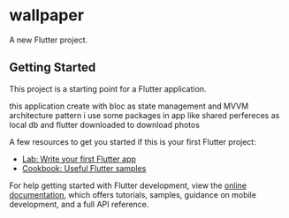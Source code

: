 # wallpaper

A new Flutter project.

## Getting Started

This project is a starting point for a Flutter application.

this application create with bloc as state management and MVVM architecture pattern 
i use some packages in app like shared perfereces as local db and flutter downloaded to download photos

A few resources to get you started if this is your first Flutter project:

- [Lab: Write your first Flutter app](https://docs.flutter.dev/get-started/codelab)
- [Cookbook: Useful Flutter samples](https://docs.flutter.dev/cookbook)

For help getting started with Flutter development, view the
[online documentation](https://docs.flutter.dev/), which offers tutorials,
samples, guidance on mobile development, and a full API reference.

